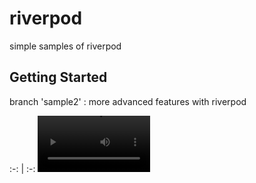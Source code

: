 # riverpod

simple samples of riverpod

## Getting Started

branch 'sample2' :  more advanced features with riverpod 

:-: | :-:
<video src='https://github.com/saeedhassankhan/riverpod/blob/main/tutorials/sample2.mp4' width=180/> | <video src='https://github.com/saeedhassankhan/riverpod/blob/main/tutorials/sample2.mp4' width=180/>